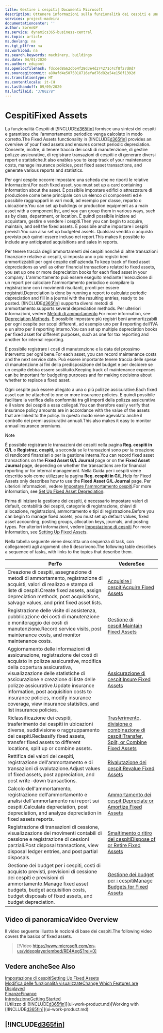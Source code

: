 ```yaml
---
title: Gestire i cespiti| Documenti Microsoft
description: Ottenere informazioni sulla funzionalità dei cespiti e una panoramica delle modalità di utilizzo dei cespiti.
services: project-madeira
documentationcenter: ''
author: SorenGP
ms.service: dynamics365-business-central
ms.topic: article
ms.devlang: na
ms.tgt_pltfrm: na
ms.workload: na
ms.search.keywords: machinery, buildings
ms.date: 04/01/2020
ms.author: edupont
ms.openlocfilehash: fdcced8a62cb64f28d3e4d274271c4cf8f27d0d7
ms.sourcegitcommit: a80afd4e5075018716efad76d82a54e158f1392d
ms.translationtype: HT
ms.contentlocale: it-CH
ms.lasthandoff: 09/09/2020
ms.locfileid: "3780278"
---
```

# <a name="fixed-assets"></a><span data-ttu-id="00076-103">Cespiti</span><span class="sxs-lookup"><span data-stu-id="00076-103">Fixed Assets</span></span>
<span data-ttu-id="00076-104">La funzionalità Cespiti di [!INCLUDE[d365fin](includes/d365fin_md.md)] fornisce una sintesi dei cespiti e garantisce che l'ammortamento periodico venga calcolato in modo corretto.</span><span class="sxs-lookup"><span data-stu-id="00076-104">The Fixed Assets functionality in [!INCLUDE[d365fin](includes/d365fin_md.md)] provides an overview of your fixed assets and ensures correct periodic depreciation.</span></span> <span data-ttu-id="00076-105">Consente, inoltre, di tenere traccia dei costi di manutenzione, di gestire polizze assicurative, di registrare transazioni di cespiti e di generare diversi report e statistiche.</span><span class="sxs-lookup"><span data-stu-id="00076-105">It also enables you to keep track of your maintenance costs, manage insurance policies, post fixed asset transactions, and generate various reports and statistics.</span></span>

<span data-ttu-id="00076-106">Per ogni cespite occorre impostare una scheda che ne riporti le relative informazioni.</span><span class="sxs-lookup"><span data-stu-id="00076-106">For each fixed asset, you must set up a card containing information about the asset.</span></span> <span data-ttu-id="00076-107">È possibile impostare edifici o attrezzature di produzione come bene principale con un elenco di componenti ed è possibile raggrupparli in vari modi, ad esempio per classe, reparto o ubicazione.</span><span class="sxs-lookup"><span data-stu-id="00076-107">You can set up buildings or production equipment as a main asset with a component list, and you can group them in various ways, such as by class, department, or location.</span></span> <span data-ttu-id="00076-108">È quindi possibile iniziare ad acquistare, gestire e vendere i cespiti.</span><span class="sxs-lookup"><span data-stu-id="00076-108">Then you can begin to acquire, maintain, and sell the fixed assets.</span></span> <span data-ttu-id="00076-109">È possibile anche impostare i cespiti previsti.</span><span class="sxs-lookup"><span data-stu-id="00076-109">You can also set up budgeted assets.</span></span> <span data-ttu-id="00076-110">Qualsiasi vendita o acquisto previsto può quindi essere incluso nei report.</span><span class="sxs-lookup"><span data-stu-id="00076-110">This makes it possible to include any anticipated acquisitions and sales in reports.</span></span>

<span data-ttu-id="00076-111">Per tenere traccia degli ammortamenti dei cespiti nonché di altre transazioni finanziarie relative ai cespiti, si imposta uno o più registri beni ammortizzabili per ogni cespite dell'azienda.</span><span class="sxs-lookup"><span data-stu-id="00076-111">To keep track of fixed asset depreciations as well as other financial transactions related to fixed assets, you set up one or more depreciation books for each fixed asset in your company.</span></span> <span data-ttu-id="00076-112">L'ammortamento può essere eseguito mediante l'esecuzione di un report per calcolare l'ammortamento periodico e compilare la registrazione con i movimenti risultanti, pronti per essere registrati.</span><span class="sxs-lookup"><span data-stu-id="00076-112">Depreciation is done by running a report to calculate periodic depreciation and fill in a journal with the resulting entries, ready to be posted.</span></span> [!INCLUDE[d365fin](includes/d365fin_md.md)] <span data-ttu-id="00076-113">supporta diversi metodi di ammortamento.</span><span class="sxs-lookup"><span data-stu-id="00076-113">supports several depreciation methods.</span></span> <span data-ttu-id="00076-114">Per ulteriori informazioni, vedere [Metodi di ammortamento](fa-depreciation-methods.md).</span><span class="sxs-lookup"><span data-stu-id="00076-114">For more information, see [Depreciation Methods](fa-depreciation-methods.md).</span></span> <span data-ttu-id="00076-115">È possibile impostare più registri beni ammortizzabili per ogni cespite per scopi differenti, ad esempio uno per il reporting dell'IVA e un altro per il reporting interno.</span><span class="sxs-lookup"><span data-stu-id="00076-115">You can set up multiple depreciation books per fixed asset for different purposes, such as one for tax reporting and another for internal reporting.</span></span>

<span data-ttu-id="00076-116">È possibile registrare i costi di manutenzione e la data del prossimo intervento per ogni bene.</span><span class="sxs-lookup"><span data-stu-id="00076-116">For each asset, you can record maintenance costs and the next service date.</span></span> <span data-ttu-id="00076-117">Può essere importante tenere traccia delle spese di manutenzione ai fini della predisposizione del budget e per decidere se un cespite debba essere sostituito.</span><span class="sxs-lookup"><span data-stu-id="00076-117">Keeping track of maintenance expenses can be important for budgeting purposes and for making decisions about whether to replace a fixed asset.</span></span>

<span data-ttu-id="00076-118">Ogni cespite può essere allegato a una o più polizze assicurative.</span><span class="sxs-lookup"><span data-stu-id="00076-118">Each fixed asset can be attached to one or more insurance policies.</span></span> <span data-ttu-id="00076-119">È quindi possibile facilitare la verifica della conformità tra gli importi della polizza assicurativa e il valore dei cespiti a essa collegati.</span><span class="sxs-lookup"><span data-stu-id="00076-119">You can therefore easily verify that insurance policy amounts are in accordance with the value of the assets that are linked to the policy.</span></span> <span data-ttu-id="00076-120">In questo modo viene agevolato anche il controllo dei premi assicurativi annuali.</span><span class="sxs-lookup"><span data-stu-id="00076-120">This also makes it easy to monitor annual insurance premiums.</span></span>

> [!NOTE]  
>   <span data-ttu-id="00076-121">È possibile registrare le transazioni dei cespiti nella pagina **Reg. cespiti in G/L** o **Registraz. cespiti**, a seconda se le transazioni sono per la creazione di rendiconti finanziari o per la gestione interna.</span><span class="sxs-lookup"><span data-stu-id="00076-121">You can record fixed asset transactions on the **Fixed Asset G/L Journal** page or on the **Fixed Asset Journal** page, depending on whether the transactions are for financial reporting or for internal management.</span></span> <span data-ttu-id="00076-122">Nella Guida per i cespiti viene descritto solo come utilizzare la pagina **Reg. cespiti in G/L**.</span><span class="sxs-lookup"><span data-stu-id="00076-122">Help for Fixed Assets only describes how to use the **Fixed Asset G/L Journal** page.</span></span> <span data-ttu-id="00076-123">Per ulteriori informazioni, vedere [Impostare l'ammortamento cespiti](fa-how-setup-depreciation.md).</span><span class="sxs-lookup"><span data-stu-id="00076-123">For more information, see [Set Up Fixed Asset Depreciation](fa-how-setup-depreciation.md).</span></span>

<span data-ttu-id="00076-124">Prima di iniziare la gestione dei cespiti, è necessario impostare valori di default, contabilità dei cespiti, categorie di registrazione, chiavi di allocazione, registrazioni, ammortamento e tipi di registrazione.</span><span class="sxs-lookup"><span data-stu-id="00076-124">Before you can begin to manage fixed assets, you must set up default values, fixed asset accounting, posting groups, allocation keys, journals, and posting types.</span></span> <span data-ttu-id="00076-125">Per ulteriori informazioni, vedere [Impostazione di cespiti](fa-setup.md).</span><span class="sxs-lookup"><span data-stu-id="00076-125">For more information, see [Setting Up Fixed Assets](fa-setup.md).</span></span>

<span data-ttu-id="00076-126">Nella tabella seguente viene descritta una sequenza di task, con collegamenti agli argomenti che li descrivono.</span><span class="sxs-lookup"><span data-stu-id="00076-126">The following table describes a sequence of tasks, with links to the topics that describe them.</span></span>

| <span data-ttu-id="00076-127">Per</span><span class="sxs-lookup"><span data-stu-id="00076-127">To</span></span> | <span data-ttu-id="00076-128">Vedere</span><span class="sxs-lookup"><span data-stu-id="00076-128">See</span></span> |
| --- | --- |
| <span data-ttu-id="00076-129">Creazione di cespiti, assegnazione di metodi di ammortamento, registrazione di acquisti, valori di realizzo e stampa di liste di cespiti.</span><span class="sxs-lookup"><span data-stu-id="00076-129">Create fixed assets, assign depreciation methods, post acquisitions, salvage values, and print fixed asset lists.</span></span> |[<span data-ttu-id="00076-130">Acquisire i cespiti</span><span class="sxs-lookup"><span data-stu-id="00076-130">Acquire Fixed Assets</span></span>](fa-how-acquire.md) |
| <span data-ttu-id="00076-131">Registrazione delle visite di assistenza, pubblicazione dei costi di manutenzione e monitoraggio dei costi di manutenzione.</span><span class="sxs-lookup"><span data-stu-id="00076-131">Record service visits, post maintenance costs, and monitor maintenance costs.</span></span> |[<span data-ttu-id="00076-132">Gestione di cespiti</span><span class="sxs-lookup"><span data-stu-id="00076-132">Maintain Fixed Assets</span></span>](fa-how-maintain.md) |
| <span data-ttu-id="00076-133">Aggiornamento delle informazioni di assicurazione, registrazione dei costi di acquisto in polizze assicurative, modifica della copertura assicurativa, visualizzazione delle statistiche di assicurazione e creazione di liste delle polizze assicurative.</span><span class="sxs-lookup"><span data-stu-id="00076-133">Update insurance information, post acquisition costs to insurance policies, modify insurance coverage, view insurance statistics, and list insurance policies.</span></span> |[<span data-ttu-id="00076-134">Assicurazione di cespiti</span><span class="sxs-lookup"><span data-stu-id="00076-134">Insure Fixed Assets</span></span>](fa-how-insure.md) |
| <span data-ttu-id="00076-135">Riclassificazione dei cespiti, trasferimento dei cespiti in ubicazioni diverse, suddivisione o raggruppamento dei cespiti.</span><span class="sxs-lookup"><span data-stu-id="00076-135">Reclassify fixed assets, transfer fixed assets to different locations, split up or combine assets.</span></span> |[<span data-ttu-id="00076-136">Trasferimento, divisione o combinazione di cespiti</span><span class="sxs-lookup"><span data-stu-id="00076-136">Transfer, Split, or Combine Fixed Assets</span></span>](fa-how-trans-split-combine.md) |
| <span data-ttu-id="00076-137">Rettifica dei valori dei cespiti, registrazione dell'ammortamento e di transazioni di svalutazione.</span><span class="sxs-lookup"><span data-stu-id="00076-137">Adjust values of fixed assets, post appreciation, and post write-down transactions.</span></span> |[<span data-ttu-id="00076-138">Rivalutazione dei cespiti</span><span class="sxs-lookup"><span data-stu-id="00076-138">Revalue Fixed Assets</span></span>](fa-how-revalue.md) |
| <span data-ttu-id="00076-139">Calcolo dell'ammortamento, registrazione dell'ammortamento e analisi dell'ammortamento nei report sui cespiti.</span><span class="sxs-lookup"><span data-stu-id="00076-139">Calculate depreciation, post depreciation, and  analyze depreciation in fixed assets reports.</span></span> |[<span data-ttu-id="00076-140">Ammortamento dei cespiti</span><span class="sxs-lookup"><span data-stu-id="00076-140">Depreciate or Amortize Fixed Assets</span></span>](fa-how-depreciate-amortize.md) |
| <span data-ttu-id="00076-141">Registrazione di transazioni di cessione, visualizzazione dei movimenti contabili di cessione e registrazione di cessioni parziali.</span><span class="sxs-lookup"><span data-stu-id="00076-141">Post disposal transactions, view disposal ledger entries, and post partial disposals.</span></span> |[<span data-ttu-id="00076-142">Smaltimento o ritiro dei cespiti</span><span class="sxs-lookup"><span data-stu-id="00076-142">Dispose of or Retire Fixed Assets</span></span>](fa-how-dispose-retire.md) |
| <span data-ttu-id="00076-143">Gestione dei budget per i cespiti, costi di acquisto previsti, previsioni di cessione dei cespiti e previsioni di ammortamento.</span><span class="sxs-lookup"><span data-stu-id="00076-143">Manage fixed asset budgets, budget acquisition costs, budget disposals of fixed assets, and budget depreciation.</span></span> |[<span data-ttu-id="00076-144">Gestione dei budget per i cespiti</span><span class="sxs-lookup"><span data-stu-id="00076-144">Manage Budgets for Fixed Assets</span></span>](fa-how-manage-budgets.md) |

## <a name="video-overview"></a><span data-ttu-id="00076-145">Video di panoramica</span><span class="sxs-lookup"><span data-stu-id="00076-145">Video Overview</span></span>
<span data-ttu-id="00076-146">Il video seguente illustra le nozioni di base dei cespiti.</span><span class="sxs-lookup"><span data-stu-id="00076-146">The following video covers the basics of fixed assets.</span></span>

> [!Video https://www.microsoft.com/en-us/videoplayer/embed/RE4AegS?rel=0]

## <a name="see-also"></a><span data-ttu-id="00076-147">Vedere anche</span><span class="sxs-lookup"><span data-stu-id="00076-147">See Also</span></span>
[<span data-ttu-id="00076-148">Impostazione di cespiti</span><span class="sxs-lookup"><span data-stu-id="00076-148">Setting Up Fixed Assets</span></span>](fa-setup.md)  
[<span data-ttu-id="00076-149">Modifica delle funzionalità visualizzate</span><span class="sxs-lookup"><span data-stu-id="00076-149">Change Which Features are Displayed</span></span>](ui-experiences.md)  
[<span data-ttu-id="00076-150">Finanze</span><span class="sxs-lookup"><span data-stu-id="00076-150">Finance</span></span>](finance.md)  
[<span data-ttu-id="00076-151">Introduzione</span><span class="sxs-lookup"><span data-stu-id="00076-151">Getting Started</span></span>](product-get-started.md)  
<span data-ttu-id="00076-152">[Utilizzo di [!INCLUDE[d365fin](includes/d365fin_md.md)]](ui-work-product.md)</span><span class="sxs-lookup"><span data-stu-id="00076-152">[Working with [!INCLUDE[d365fin](includes/d365fin_md.md)]](ui-work-product.md)</span></span>

## [!INCLUDE[d365fin](includes/free_trial_md.md)]  
 
